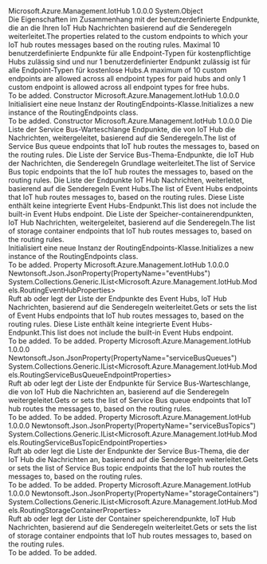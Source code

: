 <Type Name="RoutingEndpoints" FullName="Microsoft.Azure.Management.IotHub.Models.RoutingEndpoints">
  <TypeSignature Language="C#" Value="public class RoutingEndpoints" />
  <TypeSignature Language="ILAsm" Value=".class public auto ansi beforefieldinit RoutingEndpoints extends System.Object" />
  <TypeSignature Language="DocId" Value="T:Microsoft.Azure.Management.IotHub.Models.RoutingEndpoints" />
  <TypeSignature Language="VB.NET" Value="Public Class RoutingEndpoints" />
  <TypeSignature Language="F#" Value="type RoutingEndpoints = class" />
  <AssemblyInfo>
    <AssemblyName>Microsoft.Azure.Management.IotHub</AssemblyName>
    <AssemblyVersion>1.0.0.0</AssemblyVersion>
  </AssemblyInfo>
  <Base>
    <BaseTypeName>System.Object</BaseTypeName>
  </Base>
  <Interfaces />
  <Docs>
    <summary>
            <span data-ttu-id="258b9-101">Die Eigenschaften im Zusammenhang mit der benutzerdefinierte Endpunkte, die an die Ihren IoT Hub Nachrichten basierend auf die Senderegeln weiterleitet.</span><span class="sxs-lookup"><span data-stu-id="258b9-101">The properties related to the custom endpoints to which your IoT hub routes messages based on the routing rules.</span></span> <span data-ttu-id="258b9-102">Maximal 10 benutzerdefinierte Endpunkte für alle Endpoint-Typen für kostenpflichtige Hubs zulässig sind und nur 1 benutzerdefinierter Endpunkt zulässig ist für alle Endpoint-Typen für kostenlose Hubs.</span><span class="sxs-lookup"><span data-stu-id="258b9-102">A maximum of 10 custom endpoints are allowed across all endpoint types for paid hubs and only 1 custom endpoint is allowed across all endpoint types for free hubs.</span></span>
            </summary>
    <remarks>To be added.</remarks>
  </Docs>
  <Members>
    <Member MemberName=".ctor">
      <MemberSignature Language="C#" Value="public RoutingEndpoints ();" />
      <MemberSignature Language="ILAsm" Value=".method public hidebysig specialname rtspecialname instance void .ctor() cil managed" />
      <MemberSignature Language="DocId" Value="M:Microsoft.Azure.Management.IotHub.Models.RoutingEndpoints.#ctor" />
      <MemberSignature Language="VB.NET" Value="Public Sub New ()" />
      <MemberType>Constructor</MemberType>
      <AssemblyInfo>
        <AssemblyName>Microsoft.Azure.Management.IotHub</AssemblyName>
        <AssemblyVersion>1.0.0.0</AssemblyVersion>
      </AssemblyInfo>
      <Parameters />
      <Docs>
        <summary>
            <span data-ttu-id="258b9-103">Initialisiert eine neue Instanz der RoutingEndpoints-Klasse.</span><span class="sxs-lookup"><span data-stu-id="258b9-103">Initializes a new instance of the RoutingEndpoints class.</span></span>
            </summary>
        <remarks>To be added.</remarks>
      </Docs>
    </Member>
    <Member MemberName=".ctor">
      <MemberSignature Language="C#" Value="public RoutingEndpoints (System.Collections.Generic.IList&lt;Microsoft.Azure.Management.IotHub.Models.RoutingServiceBusQueueEndpointProperties&gt; serviceBusQueues = null, System.Collections.Generic.IList&lt;Microsoft.Azure.Management.IotHub.Models.RoutingServiceBusTopicEndpointProperties&gt; serviceBusTopics = null, System.Collections.Generic.IList&lt;Microsoft.Azure.Management.IotHub.Models.RoutingEventHubProperties&gt; eventHubs = null, System.Collections.Generic.IList&lt;Microsoft.Azure.Management.IotHub.Models.RoutingStorageContainerProperties&gt; storageContainers = null);" />
      <MemberSignature Language="ILAsm" Value=".method public hidebysig specialname rtspecialname instance void .ctor(class System.Collections.Generic.IList`1&lt;class Microsoft.Azure.Management.IotHub.Models.RoutingServiceBusQueueEndpointProperties&gt; serviceBusQueues, class System.Collections.Generic.IList`1&lt;class Microsoft.Azure.Management.IotHub.Models.RoutingServiceBusTopicEndpointProperties&gt; serviceBusTopics, class System.Collections.Generic.IList`1&lt;class Microsoft.Azure.Management.IotHub.Models.RoutingEventHubProperties&gt; eventHubs, class System.Collections.Generic.IList`1&lt;class Microsoft.Azure.Management.IotHub.Models.RoutingStorageContainerProperties&gt; storageContainers) cil managed" />
      <MemberSignature Language="DocId" Value="M:Microsoft.Azure.Management.IotHub.Models.RoutingEndpoints.#ctor(System.Collections.Generic.IList{Microsoft.Azure.Management.IotHub.Models.RoutingServiceBusQueueEndpointProperties},System.Collections.Generic.IList{Microsoft.Azure.Management.IotHub.Models.RoutingServiceBusTopicEndpointProperties},System.Collections.Generic.IList{Microsoft.Azure.Management.IotHub.Models.RoutingEventHubProperties},System.Collections.Generic.IList{Microsoft.Azure.Management.IotHub.Models.RoutingStorageContainerProperties})" />
      <MemberSignature Language="VB.NET" Value="Public Sub New (Optional serviceBusQueues As IList(Of RoutingServiceBusQueueEndpointProperties) = null, Optional serviceBusTopics As IList(Of RoutingServiceBusTopicEndpointProperties) = null, Optional eventHubs As IList(Of RoutingEventHubProperties) = null, Optional storageContainers As IList(Of RoutingStorageContainerProperties) = null)" />
      <MemberSignature Language="F#" Value="new Microsoft.Azure.Management.IotHub.Models.RoutingEndpoints : System.Collections.Generic.IList&lt;Microsoft.Azure.Management.IotHub.Models.RoutingServiceBusQueueEndpointProperties&gt; * System.Collections.Generic.IList&lt;Microsoft.Azure.Management.IotHub.Models.RoutingServiceBusTopicEndpointProperties&gt; * System.Collections.Generic.IList&lt;Microsoft.Azure.Management.IotHub.Models.RoutingEventHubProperties&gt; * System.Collections.Generic.IList&lt;Microsoft.Azure.Management.IotHub.Models.RoutingStorageContainerProperties&gt; -&gt; Microsoft.Azure.Management.IotHub.Models.RoutingEndpoints" Usage="new Microsoft.Azure.Management.IotHub.Models.RoutingEndpoints (serviceBusQueues, serviceBusTopics, eventHubs, storageContainers)" />
      <MemberType>Constructor</MemberType>
      <AssemblyInfo>
        <AssemblyName>Microsoft.Azure.Management.IotHub</AssemblyName>
        <AssemblyVersion>1.0.0.0</AssemblyVersion>
      </AssemblyInfo>
      <Parameters>
        <Parameter Name="serviceBusQueues" Type="System.Collections.Generic.IList&lt;Microsoft.Azure.Management.IotHub.Models.RoutingServiceBusQueueEndpointProperties&gt;" />
        <Parameter Name="serviceBusTopics" Type="System.Collections.Generic.IList&lt;Microsoft.Azure.Management.IotHub.Models.RoutingServiceBusTopicEndpointProperties&gt;" />
        <Parameter Name="eventHubs" Type="System.Collections.Generic.IList&lt;Microsoft.Azure.Management.IotHub.Models.RoutingEventHubProperties&gt;" />
        <Parameter Name="storageContainers" Type="System.Collections.Generic.IList&lt;Microsoft.Azure.Management.IotHub.Models.RoutingStorageContainerProperties&gt;" />
      </Parameters>
      <Docs>
        <param name="serviceBusQueues"><span data-ttu-id="258b9-104">Die Liste der Service Bus-Warteschlange Endpunkte, die von IoT Hub die Nachrichten, weitergeleitet, basierend auf die Senderegeln.</span><span class="sxs-lookup"><span data-stu-id="258b9-104">The list of Service Bus queue endpoints that IoT hub routes the messages to, based on the routing rules.</span></span></param>
        <param name="serviceBusTopics"><span data-ttu-id="258b9-105">Die Liste der Service Bus-Thema-Endpunkte, die IoT Hub der Nachrichten, die Senderegeln Grundlage weiterleitet.</span><span class="sxs-lookup"><span data-stu-id="258b9-105">The list of Service Bus topic endpoints that the IoT hub routes the messages to, based on the routing rules.</span></span></param>
        <param name="eventHubs"><span data-ttu-id="258b9-106">Die Liste der Endpunkte IoT Hub Nachrichten, weiterleitet, basierend auf die Senderegeln Event Hubs.</span><span class="sxs-lookup"><span data-stu-id="258b9-106">The list of Event Hubs endpoints that IoT hub routes messages to, based on the routing rules.</span></span> <span data-ttu-id="258b9-107">Diese Liste enthält keine integrierte Event Hubs-Endpunkt.</span><span class="sxs-lookup"><span data-stu-id="258b9-107">This list does not include the built-in Event Hubs endpoint.</span></span></param>
        <param name="storageContainers"><span data-ttu-id="258b9-108">Die Liste der Speicher-containerendpunkten, IoT Hub Nachrichten, weitergeleitet, basierend auf die Senderegeln.</span><span class="sxs-lookup"><span data-stu-id="258b9-108">The list of storage container endpoints that IoT hub routes messages to, based on the routing rules.</span></span></param>
        <summary>
            <span data-ttu-id="258b9-109">Initialisiert eine neue Instanz der RoutingEndpoints-Klasse.</span><span class="sxs-lookup"><span data-stu-id="258b9-109">Initializes a new instance of the RoutingEndpoints class.</span></span>
            </summary>
        <remarks>To be added.</remarks>
      </Docs>
    </Member>
    <Member MemberName="EventHubs">
      <MemberSignature Language="C#" Value="public System.Collections.Generic.IList&lt;Microsoft.Azure.Management.IotHub.Models.RoutingEventHubProperties&gt; EventHubs { get; set; }" />
      <MemberSignature Language="ILAsm" Value=".property instance class System.Collections.Generic.IList`1&lt;class Microsoft.Azure.Management.IotHub.Models.RoutingEventHubProperties&gt; EventHubs" />
      <MemberSignature Language="DocId" Value="P:Microsoft.Azure.Management.IotHub.Models.RoutingEndpoints.EventHubs" />
      <MemberSignature Language="VB.NET" Value="Public Property EventHubs As IList(Of RoutingEventHubProperties)" />
      <MemberSignature Language="F#" Value="member this.EventHubs : System.Collections.Generic.IList&lt;Microsoft.Azure.Management.IotHub.Models.RoutingEventHubProperties&gt; with get, set" Usage="Microsoft.Azure.Management.IotHub.Models.RoutingEndpoints.EventHubs" />
      <MemberType>Property</MemberType>
      <AssemblyInfo>
        <AssemblyName>Microsoft.Azure.Management.IotHub</AssemblyName>
        <AssemblyVersion>1.0.0.0</AssemblyVersion>
      </AssemblyInfo>
      <Attributes>
        <Attribute>
          <AttributeName>Newtonsoft.Json.JsonProperty(PropertyName="eventHubs")</AttributeName>
        </Attribute>
      </Attributes>
      <ReturnValue>
        <ReturnType>System.Collections.Generic.IList&lt;Microsoft.Azure.Management.IotHub.Models.RoutingEventHubProperties&gt;</ReturnType>
      </ReturnValue>
      <Docs>
        <summary>
            <span data-ttu-id="258b9-110">Ruft ab oder legt der Liste der Endpunkte des Event Hubs, IoT Hub Nachrichten, basierend auf die Senderegeln weiterleitet.</span><span class="sxs-lookup"><span data-stu-id="258b9-110">Gets or sets the list of Event Hubs endpoints that IoT hub routes messages to, based on the routing rules.</span></span> <span data-ttu-id="258b9-111">Diese Liste enthält keine integrierte Event Hubs-Endpunkt.</span><span class="sxs-lookup"><span data-stu-id="258b9-111">This list does not include the built-in Event Hubs endpoint.</span></span>
            </summary>
        <value>To be added.</value>
        <remarks>To be added.</remarks>
      </Docs>
    </Member>
    <Member MemberName="ServiceBusQueues">
      <MemberSignature Language="C#" Value="public System.Collections.Generic.IList&lt;Microsoft.Azure.Management.IotHub.Models.RoutingServiceBusQueueEndpointProperties&gt; ServiceBusQueues { get; set; }" />
      <MemberSignature Language="ILAsm" Value=".property instance class System.Collections.Generic.IList`1&lt;class Microsoft.Azure.Management.IotHub.Models.RoutingServiceBusQueueEndpointProperties&gt; ServiceBusQueues" />
      <MemberSignature Language="DocId" Value="P:Microsoft.Azure.Management.IotHub.Models.RoutingEndpoints.ServiceBusQueues" />
      <MemberSignature Language="VB.NET" Value="Public Property ServiceBusQueues As IList(Of RoutingServiceBusQueueEndpointProperties)" />
      <MemberSignature Language="F#" Value="member this.ServiceBusQueues : System.Collections.Generic.IList&lt;Microsoft.Azure.Management.IotHub.Models.RoutingServiceBusQueueEndpointProperties&gt; with get, set" Usage="Microsoft.Azure.Management.IotHub.Models.RoutingEndpoints.ServiceBusQueues" />
      <MemberType>Property</MemberType>
      <AssemblyInfo>
        <AssemblyName>Microsoft.Azure.Management.IotHub</AssemblyName>
        <AssemblyVersion>1.0.0.0</AssemblyVersion>
      </AssemblyInfo>
      <Attributes>
        <Attribute>
          <AttributeName>Newtonsoft.Json.JsonProperty(PropertyName="serviceBusQueues")</AttributeName>
        </Attribute>
      </Attributes>
      <ReturnValue>
        <ReturnType>System.Collections.Generic.IList&lt;Microsoft.Azure.Management.IotHub.Models.RoutingServiceBusQueueEndpointProperties&gt;</ReturnType>
      </ReturnValue>
      <Docs>
        <summary>
            <span data-ttu-id="258b9-112">Ruft ab oder legt der Liste der Endpunkte für Service Bus-Warteschlange, die von IoT Hub die Nachrichten an, basierend auf die Senderegeln weitergeleitet.</span><span class="sxs-lookup"><span data-stu-id="258b9-112">Gets or sets the list of Service Bus queue endpoints that IoT hub routes the messages to, based on the routing rules.</span></span>
            </summary>
        <value>To be added.</value>
        <remarks>To be added.</remarks>
      </Docs>
    </Member>
    <Member MemberName="ServiceBusTopics">
      <MemberSignature Language="C#" Value="public System.Collections.Generic.IList&lt;Microsoft.Azure.Management.IotHub.Models.RoutingServiceBusTopicEndpointProperties&gt; ServiceBusTopics { get; set; }" />
      <MemberSignature Language="ILAsm" Value=".property instance class System.Collections.Generic.IList`1&lt;class Microsoft.Azure.Management.IotHub.Models.RoutingServiceBusTopicEndpointProperties&gt; ServiceBusTopics" />
      <MemberSignature Language="DocId" Value="P:Microsoft.Azure.Management.IotHub.Models.RoutingEndpoints.ServiceBusTopics" />
      <MemberSignature Language="VB.NET" Value="Public Property ServiceBusTopics As IList(Of RoutingServiceBusTopicEndpointProperties)" />
      <MemberSignature Language="F#" Value="member this.ServiceBusTopics : System.Collections.Generic.IList&lt;Microsoft.Azure.Management.IotHub.Models.RoutingServiceBusTopicEndpointProperties&gt; with get, set" Usage="Microsoft.Azure.Management.IotHub.Models.RoutingEndpoints.ServiceBusTopics" />
      <MemberType>Property</MemberType>
      <AssemblyInfo>
        <AssemblyName>Microsoft.Azure.Management.IotHub</AssemblyName>
        <AssemblyVersion>1.0.0.0</AssemblyVersion>
      </AssemblyInfo>
      <Attributes>
        <Attribute>
          <AttributeName>Newtonsoft.Json.JsonProperty(PropertyName="serviceBusTopics")</AttributeName>
        </Attribute>
      </Attributes>
      <ReturnValue>
        <ReturnType>System.Collections.Generic.IList&lt;Microsoft.Azure.Management.IotHub.Models.RoutingServiceBusTopicEndpointProperties&gt;</ReturnType>
      </ReturnValue>
      <Docs>
        <summary>
            <span data-ttu-id="258b9-113">Ruft ab oder legt die Liste der Endpunkte der Service Bus-Thema, die der IoT Hub die Nachrichten an, basierend auf die Senderegeln weiterleitet.</span><span class="sxs-lookup"><span data-stu-id="258b9-113">Gets or sets the list of Service Bus topic endpoints that the IoT hub routes the messages to, based on the routing rules.</span></span>
            </summary>
        <value>To be added.</value>
        <remarks>To be added.</remarks>
      </Docs>
    </Member>
    <Member MemberName="StorageContainers">
      <MemberSignature Language="C#" Value="public System.Collections.Generic.IList&lt;Microsoft.Azure.Management.IotHub.Models.RoutingStorageContainerProperties&gt; StorageContainers { get; set; }" />
      <MemberSignature Language="ILAsm" Value=".property instance class System.Collections.Generic.IList`1&lt;class Microsoft.Azure.Management.IotHub.Models.RoutingStorageContainerProperties&gt; StorageContainers" />
      <MemberSignature Language="DocId" Value="P:Microsoft.Azure.Management.IotHub.Models.RoutingEndpoints.StorageContainers" />
      <MemberSignature Language="VB.NET" Value="Public Property StorageContainers As IList(Of RoutingStorageContainerProperties)" />
      <MemberSignature Language="F#" Value="member this.StorageContainers : System.Collections.Generic.IList&lt;Microsoft.Azure.Management.IotHub.Models.RoutingStorageContainerProperties&gt; with get, set" Usage="Microsoft.Azure.Management.IotHub.Models.RoutingEndpoints.StorageContainers" />
      <MemberType>Property</MemberType>
      <AssemblyInfo>
        <AssemblyName>Microsoft.Azure.Management.IotHub</AssemblyName>
        <AssemblyVersion>1.0.0.0</AssemblyVersion>
      </AssemblyInfo>
      <Attributes>
        <Attribute>
          <AttributeName>Newtonsoft.Json.JsonProperty(PropertyName="storageContainers")</AttributeName>
        </Attribute>
      </Attributes>
      <ReturnValue>
        <ReturnType>System.Collections.Generic.IList&lt;Microsoft.Azure.Management.IotHub.Models.RoutingStorageContainerProperties&gt;</ReturnType>
      </ReturnValue>
      <Docs>
        <summary>
            <span data-ttu-id="258b9-114">Ruft ab oder legt der Liste der Container speicherendpunkte, IoT Hub Nachrichten, basierend auf die Senderegeln weiterleitet.</span><span class="sxs-lookup"><span data-stu-id="258b9-114">Gets or sets the list of storage container endpoints that IoT hub routes messages to, based on the routing rules.</span></span>
            </summary>
        <value>To be added.</value>
        <remarks>To be added.</remarks>
      </Docs>
    </Member>
  </Members>
</Type>
